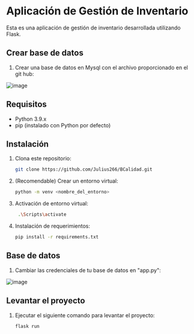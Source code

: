# Aplicación de Gestión de Inventario

Esta es una aplicación de gestión de inventario desarrollada utilizando Flask.
## Crear base de datos

1. Crear una base de datos en Mysql con el archivo proporcionado en el git hub:

![image](https://github.com/Julius266/BCalidad/assets/76917360/3916bf12-d191-494d-93f1-fae55ebd39f9)


## Requisitos

- Python 3.9.x
- pip (instalado con Python por defecto)

## Instalación

1. Clona este repositorio:

   ```bash
   git clone https://github.com/Julius266/BCalidad.git
   ```

2. (Recomendable) Crear un entorno virtual:

   ```bash
   python -m venv <nombre_del_entorno>
   ```

3. Activación de entorno virtual:

   ```bash
    .\Scripts\activate     
   ```
   
4. Instalación de requerimientos:

   ```bash
   pip install -r requirements.txt
   ```

## Base de datos
1. Cambiar las credenciales de tu base de datos en "app.py":

![image](https://github.com/Julius266/Revisi-n-de-c-digo-/assets/76917360/c2dadea3-1fe1-44cc-9814-d834f9cbd5f3)

## Levantar el proyecto

1. Ejecutar el siguiente comando para levantar el proyecto:

   ```bash
   flask run
   ```
